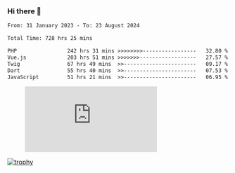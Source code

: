 ### Hi there 👋
<!--START_SECTION:waka-->

```txt
From: 31 January 2023 - To: 23 August 2024

Total Time: 728 hrs 25 mins

PHP                242 hrs 31 mins >>>>>>>>-----------------   32.80 %
Vue.js             203 hrs 51 mins >>>>>>>------------------   27.57 %
Twig               67 hrs 49 mins  >>-----------------------   09.17 %
Dart               55 hrs 40 mins  >>-----------------------   07.53 %
JavaScript         51 hrs 21 mins  >>-----------------------   06.95 %
```

<!--END_SECTION:waka-->
<!-- 
- 🔭 I’m currently working on ...
- 🌱 I’m currently learning ...
- 👯 I’m looking to collaborate on ...
- 🤔 I’m looking for help with ...
- 💬 Ask me about ...
- 📫 How to reach me: ...
- 😄 Pronouns: ...
- ⚡ Fun fact: ... -->


<figure><embed src="https://wakatime.com/share/@jakihanif/43c5af78-a69f-4ced-8cfc-b0822aa9be8f.svg"></embed></figure>

[![trophy](https://github-profile-trophy.vercel.app/?username=jakihanif23&rank=-A,-A)](https://github.com/jakihanif23)
